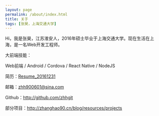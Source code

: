 ```yaml
---
layout: page
permalink: /about/index.html
title: 关于
tags: [张昊，上海交通大学]
---
```


Hi，我是张昊，江苏淮安人，2016年硕士毕业于上海交通大学。现在生活在上海，是一名Web开发工程师。

大前端技能：

Web前端 / Android / Cordova / React Native / NodeJS

简历：[Resume_20161231](http://zhhgit.github.io/simple_resume/)

邮箱：[zhh900601@sina.com](mailto:zhh900601@sina.com)

Github：<http://github.com/zhhgit>

部分项目：<http://zhanghao90.cn/blog/resources/projects>



